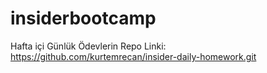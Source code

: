 # insiderbootcamp

Hafta içi Günlük Ödevlerin Repo Linki: https://github.com/kurtemrecan/insider-daily-homework.git
